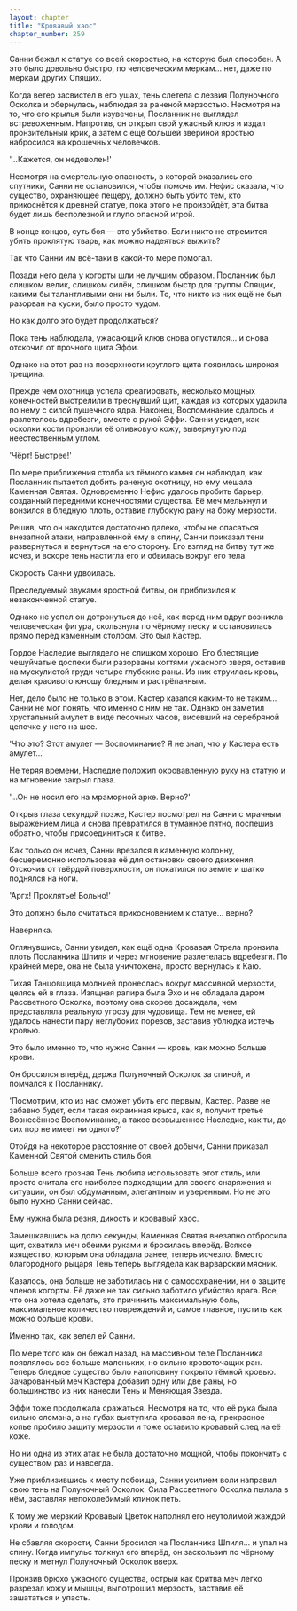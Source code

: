 ```yaml
---
layout: chapter
title: "Кровавый хаос"
chapter_number: 259
---
```


Санни бежал к статуе со всей скоростью, на которую был способен. А это было довольно быстро, по человеческим меркам... нет, даже по меркам других Спящих.

Когда ветер засвистел в его ушах, тень слетела с лезвия Полуночного Осколка и обернулась, наблюдая за раненой мерзостью. Несмотря на то, что его крылья были изувечены, Посланник не выглядел встревоженным. Напротив, он открыл свой ужасный клюв и издал пронзительный крик, а затем с ещё большей звериной яростью набросился на крошечных человечков.

'...Кажется, он недоволен!'

Несмотря на смертельную опасность, в которой оказались его спутники, Санни не остановился, чтобы помочь им. Нефис сказала, что существо, охраняющее пещеру, должно быть убито тем, кто прикоснётся к древней статуе, пока этого не произойдёт, эта битва будет лишь бесполезной и глупо опасной игрой.

В конце концов, суть боя — это убийство. Если никто не стремится убить проклятую тварь, как можно надеяться выжить?

Так что Санни им всё-таки в какой-то мере помогал.

Позади него дела у когорты шли не лучшим образом. Посланник был слишком велик, слишком силён, слишком быстр для группы Спящих, какими бы талантливыми они ни были. То, что никто из них ещё не был разорван на куски, было просто чудом.

Но как долго это будет продолжаться?

Пока тень наблюдала, ужасающий клюв снова опустился... и снова отскочил от прочного щита Эффи.

Однако на этот раз на поверхности круглого щита появилась широкая трещина.

Прежде чем охотница успела среагировать, несколько мощных конечностей выстрелили в треснувший щит, каждая из которых ударила по нему с силой пушечного ядра. Наконец, Воспоминание сдалось и разлетелось вдребезги, вместе с рукой Эффи. Санни увидел, как осколки кости пронзили её оливковую кожу, вывернутую под неестественным углом.

'Чёрт! Быстрее!'

По мере приближения столба из тёмного камня он наблюдал, как Посланник пытается добить раненую охотницу, но ему мешала Каменная Святая. Одновременно Нефис удалось пробить барьер, созданный передними конечностями существа. Её меч мелькнул и вонзился в бледную плоть, оставив глубокую рану на боку мерзости.

Решив, что он находится достаточно далеко, чтобы не опасаться внезапной атаки, направленной ему в спину, Санни приказал тени развернуться и вернуться на его сторону. Его взгляд на битву тут же исчез, и вскоре тень настигла его и обвилась вокруг его тела.

Скорость Санни удвоилась.

Преследуемый звуками яростной битвы, он приблизился к незаконченной статуе.

Однако не успел он дотронуться до неё, как перед ним вдруг возникла человеческая фигура, скользнула по чёрному песку и остановилась прямо перед каменным столбом. Это был Кастер.

Гордое Наследие выглядело не слишком хорошо. Его блестящие чешуйчатые доспехи были разорваны когтями ужасного зверя, оставив на мускулистой груди четыре глубокие раны. Из них струилась кровь, делая красивого юношу бледным и растрёпанным.

Нет, дело было не только в этом. Кастер казался каким-то не таким... Санни не мог понять, что именно с ним не так. Однако он заметил хрустальный амулет в виде песочных часов, висевший на серебряной цепочке у него на шее.

'Что это? Этот амулет — Воспоминание? Я не знал, что у Кастера есть амулет...'

Не теряя времени, Наследие положил окровавленную руку на статую и на мгновение закрыл глаза.

'...Он не носил его на мраморной арке. Верно?'

Открыв глаза секундой позже, Кастер посмотрел на Санни с мрачным выражением лица и снова превратился в туманное пятно, поспешив обратно, чтобы присоединиться к битве.

Как только он исчез, Санни врезался в каменную колонну, бесцеремонно использовав её для остановки своего движения. Отскочив от твёрдой поверхности, он покатился по земле и шатко поднялся на ноги.

'Аргх! Проклятье! Больно!'

Это должно было считаться прикосновением к статуе... верно?

Наверняка.

Оглянувшись, Санни увидел, как ещё одна Кровавая Стрела пронзила плоть Посланника Шпиля и через мгновение разлетелась вдребезги. По крайней мере, она не была уничтожена, просто вернулась к Каю.

Тихая Танцовщица молнией пронеслась вокруг массивной мерзости, целясь ей в глаза. Изящная рапира была Эхо и не обладала даром Рассветного Осколка, поэтому она скорее досаждала, чем представляла реальную угрозу для чудовища. Тем не менее, ей удалось нанести пару неглубоких порезов, заставив ублюдка истечь кровью.

Это было именно то, что нужно Санни — кровь, как можно больше крови.

Он бросился вперёд, держа Полуночный Осколок за спиной, и помчался к Посланнику.

'Посмотрим, кто из нас сможет убить его первым, Кастер. Разве не забавно будет, если такая окраинная крыса, как я, получит третье Вознесённое Воспоминание, а такое возвышенное Наследие, как ты, до сих пор не имеет ни одного?'

Отойдя на некоторое расстояние от своей добычи, Санни приказал Каменной Святой сменить стиль боя.

Больше всего грозная Тень любила использовать этот стиль, или просто считала его наиболее подходящим для своего снаряжения и ситуации, он был обдуманным, элегантным и уверенным. Но не это было нужно Санни сейчас.

Ему нужна была резня, дикость и кровавый хаос.

Замешкавшись на долю секунды, Каменная Святая внезапно отбросила щит, схватила меч обеими руками и бросилась вперёд. Всякое изящество, которым она обладала ранее, теперь исчезло. Вместо благородного рыцаря Тень теперь выглядела как варварский мясник.

Казалось, она больше не заботилась ни о самосохранении, ни о защите членов когорты. Её даже не так сильно заботило убийство врага. Все, что она хотела сделать, это причинить максимальную боль, максимальное количество повреждений и, самое главное, пустить как можно больше крови.

Именно так, как велел ей Санни.

По мере того как он бежал назад, на массивном теле Посланника появлялось все больше маленьких, но сильно кровоточащих ран. Теперь бледное существо было наполовину покрыто тёмной кровью. Зачарованный меч Кастера добавил одну или две раны, но большинство из них нанесли Тень и Меняющая Звезда.

Эффи тоже продолжала сражаться. Несмотря на то, что её рука была сильно сломана, а на губах выступила кровавая пена, прекрасное копье пробило защиту мерзости и тоже оставило кровавый след на её коже.

Но ни одна из этих атак не была достаточно мощной, чтобы покончить с существом раз и навсегда.

Уже приблизившись к месту побоища, Санни усилием воли направил свою тень на Полуночный Осколок. Сила Рассветного Осколка пылала в нём, заставляя непоколебимый клинок петь.

К тому же мерзкий Кровавый Цветок наполнял его неутолимой жаждой крови и голодом.

Не сбавляя скорости, Санни бросился на Посланника Шпиля... и упал на спину. Когда импульс толкнул его вперёд, он заскользил по чёрному песку и метнул Полуночный Осколок вверх.

Пронзив брюхо ужасного существа, острый как бритва меч легко разрезал кожу и мышцы, выпотрошил мерзость, заставив её зашататься и упасть.